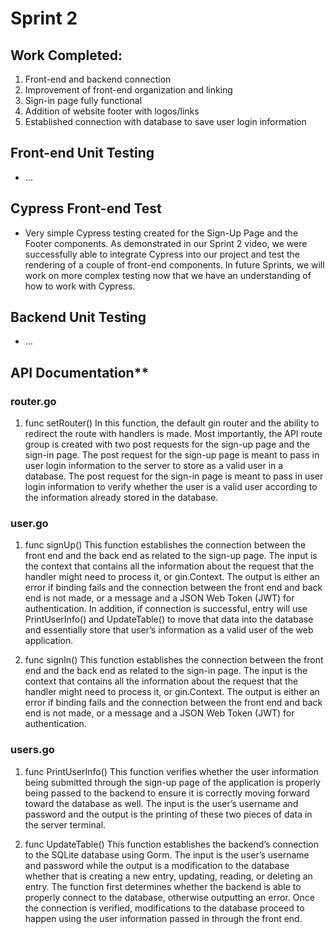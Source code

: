 # Sprint 2

## Work Completed:
1) Front-end and backend connection 
2) Improvement of front-end organization and linking
3) Sign-in page fully functional
4) Addition of website footer with logos/links
5) Established connection with database to save user login information

## Front-end Unit Testing
* ...

## Cypress Front-end Test
* Very simple Cypress testing created for the Sign-Up Page and the Footer components. As demonstrated in our Sprint 2 video, we were successfully able to integrate Cypress into our project and test the rendering of a couple of front-end components. In future Sprints, we will work on more complex testing now that we have an understanding of how to work with Cypress.

## Backend Unit Testing
* ...

## API Documentation** 
### router.go
1. func setRouter()
In this function, the default gin router and the ability to redirect the route with handlers is made. Most importantly, the API route group is created with two post requests for the sign-up page and the sign-in page. The post request for the sign-up page is meant to pass in user login information to the server to store as a valid user in a database. The post request for the sign-in page is meant to pass in user login information to verify whether the user is a valid user according to the information already stored in the database. 

### user.go
1.	func signUp()
This function establishes the connection between the front end and the back end as related to the sign-up page. The input is the context that contains all the information about the request that the handler might need to process it, or gin.Context. The output is either an error if binding fails and the connection between the front end and back end is not made, or a message and a JSON Web Token (JWT) for authentication. In addition, if connection is successful, entry will use PrintUserInfo() and UpdateTable() to move that data into the database and essentially store that user’s information as a valid user of the web application.

2.	func signIn()
This function establishes the connection between the front end and the back end as related to the sign-in page. The input is the context that contains all the information about the request that the handler might need to process it, or gin.Context. The output is either an error if binding fails and the connection between the front end and back end is not made, or a message and a JSON Web Token (JWT) for authentication. 

### users.go
1.	func PrintUserInfo()
This function verifies whether the user information being submitted through the sign-up page of the application is properly being passed to the backend to ensure it is correctly moving forward toward the database as well. The input is the user’s username and password and the output is the printing of these two pieces of data in the server terminal. 

2.	func UpdateTable() 
This function establishes the backend’s connection to the SQLite database using Gorm. The input is the user’s username and password while the output is a modification to the database whether that is creating a new entry, updating, reading, or deleting an entry. The function first determines whether the backend is able to properly connect to the database, otherwise outputting an error. Once the connection is verified, modifications to the database proceed to happen using the user information passed in through the front end.
